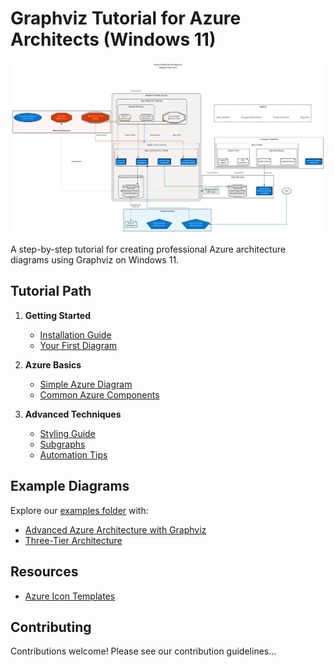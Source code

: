 # Graphviz Tutorial for Azure Architects (Windows 11)

![Sample Azure Diagram](examples/cloud-architecture.svg)

A step-by-step tutorial for creating professional Azure architecture diagrams using Graphviz on Windows 11.

## Tutorial Path

1. **Getting Started**
   - [Installation Guide](1-getting-started/installation.md)
   - [Your First Diagram](1-getting-started/first-diagram.md)

2. **Azure Basics**
   - [Simple Azure Diagram](2-azure-basics/simple-azure.md)
   - [Common Azure Components](2-azure-basics/common-components.md)

3. **Advanced Techniques**
   - [Styling Guide](3-advanced-techniques/styling-guide.md)
   - [Subgraphs](3-advanced-techniques/subgraphs.md)
   - [Automation Tips](3-advanced-techniques/automation.md)

## Example Diagrams

Explore our [examples folder](/examples) with:

- [Advanced Azure Architecture with Graphviz](/examples/cloud-architecture.md)
- [Three-Tier Architecture](/examples/three-tier-architecture.md)

## Resources

- [Azure Icon Templates](/resources/azure-icons.dot)

## Contributing

Contributions welcome! Please see our contribution guidelines...
